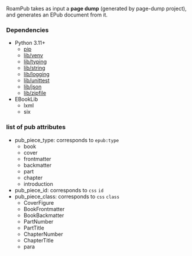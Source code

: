 RoamPub takes as input a __page dump__ (generated by page-dump project), and generates an EPub document from it.

### Dependencies

- Python 3.11+
    - [pip](https://pip.pypa.io/en/latest/)   
    - [lib/venv](https://docs.python.org/3/library/venv.html)
    - [lib/typing](https://docs.python.org/3/library/typing.html)
    - [lib/string](https://docs.python.org/3/library/string.html)
    - [lib/logging](https://docs.python.org/3/library/logging.html)
    - [lib/unittest](https://docs.python.org/3/library/unittest.html)
    - [lib/json](https://docs.python.org/3/library/json.html)
    - [lib/zipfile](https://docs.python.org/3/library/zipfile.html)
- EBookLib
    - lxml
    - six


### list of pub attributes
- pub_piece_type: corresponds to `epub:type`
    - book
    - cover
    - frontmatter
    - backmatter
    - part
    - chapter
    - introduction
- pub_piece_id: corresponds to `css` `id`
- pub_piece_class: corresponds to `css` `class`
    - CoverFigure
    - BookFrontmatter
    - BookBackmatter
    - PartNumber
    - PartTitle
    - ChapterNumber
    - ChapterTitle
    - para
